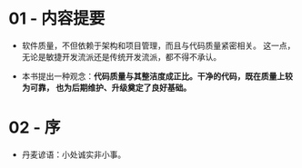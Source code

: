 # 01 - 内容提要

* 软件质量，不但依赖于架构和项目管理，而且与代码质量紧密相关。
  这一点，无论是敏捷开发流派还是传统开发流派，都不得不承认。

* 本书提出一种观念：**代码质量与其整洁度成正比。干净的代码，既在质量上较为可靠，
 也为后期维护、升级奠定了良好基础。**

# 02 - 序

* 丹麦谚语：小处诚实非小事。
